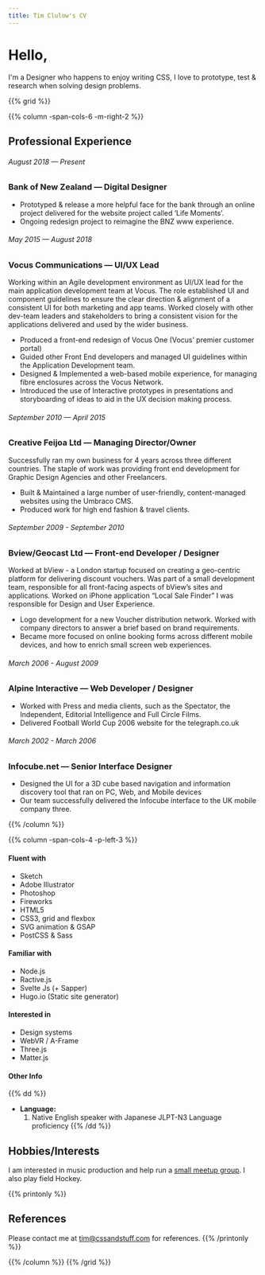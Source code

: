 ```yaml
---
title: Tim Clulow's CV
---
```

# Hello,
I'm a Designer who happens to enjoy writing CSS, I love to prototype, test & research when solving design problems.

{{% grid %}}

{{% column -span-cols-6 -m-right-2 %}}
## Professional Experience
###### *August 2018 — Present*
### Bank of New Zealand — Digital Designer 

* Prototyped & release a more helpful face for the bank through an online project delivered for the website project called ‘Life Moments’.
* Ongoing redesign project to reimagine the BNZ www experience.

###### *May 2015 — August 2018*
### Vocus Communications — UI/UX Lead 
Working within an Agile development environment as UI/UX lead for the main application development team at Vocus. The role established UI and component guidelines to ensure the clear direction & alignment of a consistent UI for both marketing and app teams. Worked closely with other dev-team leaders and stakeholders to bring a consistent vision for the applications delivered and used by the wider business. 

* Produced a front-end redesign of Vocus One (Vocus’ premier customer portal)
* Guided other Front End developers and managed UI guidelines within the Application Development team.
* Designed & Implemented a web-based mobile experience, for managing fibre enclosures across the Vocus Network.
* Introduced the use of Interactive prototypes in presentations and storyboarding of ideas to aid in the UX decision making process.

###### *September 2010 — April 2015*
### Creative Feijoa Ltd — Managing Director/Owner

Successfully ran my own business for 4 years across three different countries. The staple of work was providing front end development for Graphic Design Agencies and other Freelancers. 

* Built & Maintained a large number of user-friendly, content-managed websites using the Umbraco CMS.
* Produced work for high end fashion & travel clients.


###### *September 2009 - September 2010*
### Bview/Geocast Ltd — Front-end Developer / Designer
Worked at bView - a London startup focused on creating a geo-centric platform for delivering discount vouchers. Was part of a small development team, responsible for all front-facing aspects of bView’s sites and applications. 
Worked on iPhone application “Local Sale Finder” I was responsible for Design and User Experience.

* Logo development for a new Voucher distribution network. Worked with company directors to answer a brief based on brand requirements.
* Became more focused on online booking forms across different mobile devices, and how to enrich small screen web experiences.


###### *March 2006 - August 2009*
### Alpine Interactive — Web Developer / Designer
* Worked with Press and media clients, such as the Spectator, the Independent, Editorial Intelligence and Full Circle Films.
* Delivered Football World Cup 2006 website for the telegraph.co.uk

###### *March 2002 - March 2006*
### Infocube.net — Senior Interface Designer

* Designed the UI for a 3D cube based navigation and information discovery tool that ran on PC, Web, and Mobile devices
* Our team successfully delivered the Infocube interface to the UK mobile company three.

{{% /column %}}

{{% column -span-cols-4 -p-left-3 %}}
#### Fluent with
  * Sketch
  * Adobe Illustrator
  * Photoshop
  * Fireworks
  * HTML5
  * CSS3, grid and flexbox
  * SVG animation & GSAP
  * PostCSS & Sass

#### Familiar with
  * Node.js
  * Ractive.js
  * Svelte Js (+ Sapper)
  * Hugo.io (Static site generator)

#### Interested in
  * Design systems
  * WebVR / A-Frame
  * Three.js
  * Matter.js


#### Other Info
{{% dd %}}
- **Language:**
  1. Native English speaker with Japanese JLPT-N3 Language proficiency
{{% /dd %}}


## Hobbies/Interests
I am interested in music production and help run a [small meetup group](https://www.meetup.com/Music-Production-Geeks/). I also play field Hockey.

{{% printonly %}}
##   References
Please contact me at [tim@cssandstuff.com](mailto:tim@cssandstuff.com) for references.
{{% /printonly %}}

{{% /column %}}
{{% /grid %}}
